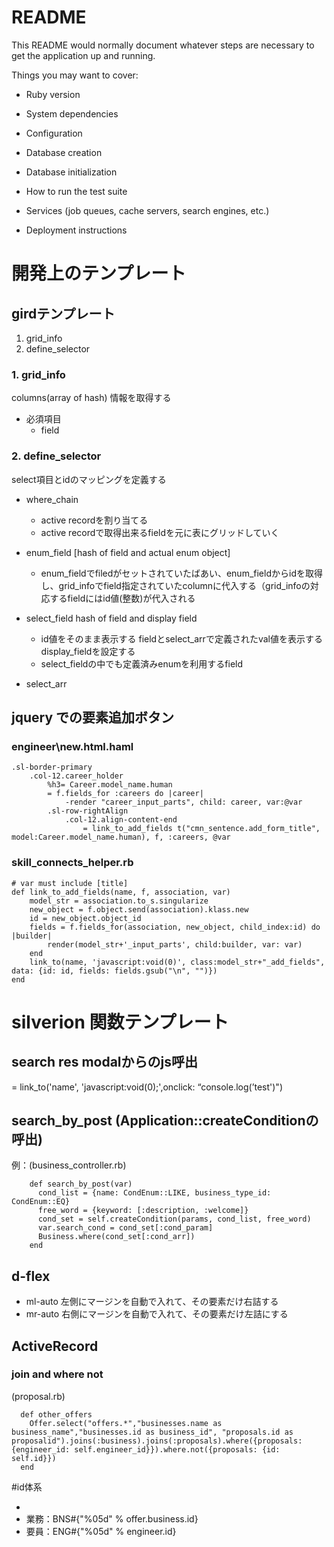 # README

This README would normally document whatever steps are necessary to get the
application up and running.

Things you may want to cover:

* Ruby version

* System dependencies

* Configuration

* Database creation

* Database initialization

* How to run the test suite

* Services (job queues, cache servers, search engines, etc.)

* Deployment instructions

# 開発上のテンプレート

## girdテンプレート

1. grid_info
2. define_selector

### 1. grid_info

columns(array of hash) 情報を取得する    

* 必須項目
	* field
### 2. define_selector

select項目とidのマッピングを定義する  
* where_chain
	* active recordを割り当てる
	* active recordで取得出来るfieldを元に表にグリッドしていく

* enum_field [hash of field and actual enum object]  
	* enum_fieldでfiledがセットされていたばあい、enum_fieldからidを取得し、grid_infoでfield指定されていたcolumnに代入する（grid_infoの対応するfieldにはid値(整数)が代入される  
* select_field hash of field  and display field  
	* id値をそのまま表示する fieldとselect_arrで定義されたval値を表示するdisplay_fieldを設定する  
	* select_fieldの中でも定義済みenumを利用するfield
* select_arr

## jquery での要素追加ボタン

### engineer\new.html.haml

```
.sl-border-primary
	.col-12.career_holder
		%h3= Career.model_name.human
		= f.fields_for :careers do |career|
			-render "career_input_parts", child: career, var:@var
		.sl-row-rightAlign
			.col-12.align-content-end
				= link_to_add_fields t("cmn_sentence.add_form_title", model:Career.model_name.human), f, :careers, @var
```

### skill_connects_helper.rb

```
# var must include [title]
def link_to_add_fields(name, f, association, var)
	model_str = association.to_s.singularize
	new_object = f.object.send(association).klass.new
	id = new_object.object_id
	fields = f.fields_for(association, new_object, child_index:id) do |builder|
		render(model_str+'_input_parts', child:builder, var: var)
	end
	link_to(name, 'javascript:void(0)', class:model_str+"_add_fields", data: {id: id, fields: fields.gsub("\n", "")})
end

```
# silverion 関数テンプレート

## search res modalからのjs呼出
= link_to('name', 'javascript:void(0);',onclick: “console.log(’test')")  

## search_by_post (Application::createConditionの呼出)

例：(business_controller.rb)  
```
    def search_by_post(var)
      cond_list = {name: CondEnum::LIKE, business_type_id: CondEnum::EQ}
      free_word = {keyword: [:description, :welcome]}
      cond_set = self.createCondition(params, cond_list, free_word)
      var.search_cond = cond_set[:cond_param]
      Business.where(cond_set[:cond_arr])
    end
```  

## d-flex

* ml-auto 左側にマージンを自動で入れて、その要素だけ右詰する  
* mr-auto 右側にマージンを自動で入れて、その要素だけ左詰にする  
## ActiveRecord

### join and where not

(proposal.rb)  
```
  def other_offers
    Offer.select("offers.*","businesses.name as business_name","businesses.id as business_id", "proposals.id as proposalid").joins(:business).joins(:proposals).where({proposals: {engineer_id: self.engineer_id}}).where.not({proposals: {id: self.id}})
  end
```  
#id体系  

*   
* 業務：BNS#{"%05d" % offer.business.id}  
* 要員：ENG#{"%05d" % engineer.id}  

